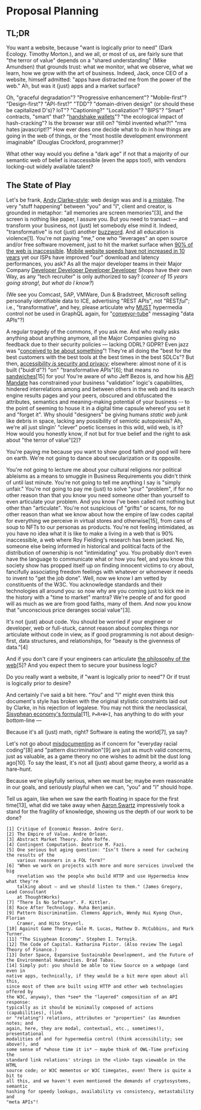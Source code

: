 # Proposal Planning

## TL;DR

You want a website, because "want is logically prior to need" (Dark Ecology. 
Timothy Morton.), and we all, or most of us, are fairly sure that "the terror 
of value" depends on a "shared understanding" (Mike Amundsen) that grounds 
trust: what we monitor, what we observe, what we learn, how we grow with the 
art of business. Indeed, Jack, once CEO of a website, himself admitted: "apps 
have distracted me from the power of the web." Ah, but was it (just) apps and 
a market surface?

Oh, "graceful degradation"? "Progressive enhancement"? "Mobile-first"? 
"Design-first"? "API-first?" "TDD"? "domain-driven design" (or should these be 
capitalized D's)? IoT"? "Captioning?" "Localization"? "BIPS"? 
"Smart" contracts, "smart" that? "[handshake wallets][handshake]"? "the 
ecological impact of hash-cracking"? Is the browser war still on? "timbl 
invented what?!" "rms hates javascript!?" How ever does one decide what to do 
in how things are going in the web of things, or the "most hostile development 
environment imaginable" (Douglas Crockford, programmer)?

What other way would you define a "dark age" if not that a majority of our 
semantic web of belief is inaccessible (even the apps too!), with vendors 
locking-out widely available talent?

## The State of Play

Let's be frank, [Andy Clarke-style][clarke]: web design was and is [a mistake][mistake]. 
The very "stuff happening" between "you" and "I", client and creator, is 
grounded in metaphor: "all memories are screen memories"[3], and the screen is 
nothing like paper, I assure you. But you need to transact — and transform 
your business, not (just) let somebody else mind it. Indeed, "transformative" 
is not (just) another [buzzword][buzz]. And all education is violence[1]. 
You're not paying "me," one who "leverages" an open source and/or free software movement, just to hit the 
market surface when [90% of the web is inaccessible][inaccessible]. [Mobile website 
speeds have not increased in 10 years][needforspeed] yet our ISPs have improved 
"our" download and latency performances, you ask? As all the major developer 
teams in their Major Company [Developer Developer Developer Developer][dev4]
Shops have their own Way, as any "tech recruiter" is only authorized to say? 
(*career of 15 years going strong!, but what do I know?*)

(We see you Comcast, SAP, VMWare, Dun & Bradstreet, Microsoft selling 
personally identifiable data to ICE, advertising "REST APIs", not "REST*ful*"; 
i.e., "transformative", and hey, please articulate why [MUST][rfc2119] 
hypermedia control *not* be used in GraphQL again, for "[conveyor-tube][tube]" 
messaging "data APIs"?) 

A regular tragedy of the commons, if you ask me. And who really asks anything 
about anything anymore, all the Major Companies giving no feedback due to 
their security policies — lacking ODRL? GDPR? Even jazz was "[conceived to be 
about something][jazz]"! They're all doing the "best for the best customers with the best tools at the best times in the best SDLCs"? 
But then, [accessibility *is* security and privacy][privacy]; elsewhere: 
almost none of it is built ("buidl'd"?) "on" "transformative APIs"[6]; that means no 
[sandwiches][swiber][15] for you! You're aware of who Jeff Bezos is, and how his 
[API Mandate][apimandate] has constrained your business "validation" logic's capabilities, hindered 
interrelations among and between others in the web and its search engine 
results pages and your peers, obscured and obfuscated the attributes, 
semantics and meaning-making potential of your business -- to the point of 
seeming to house it in a digital time capsule whereof you set it and "forget 
it". Why should "designers" be giving humans *static web junk* like debris in 
space, lacking any possibility of semiotic autopoiesis? Ah, we're all just 
slingin' "clever" poetic licenses in this wild, wild web, is it? How would you 
honestly know, if not but for true belief and the right to ask about "the 
terror of value"[2]?

You're paying me because you want to show good faith *and* good will here on 
earth. We're not going to dance about secularization or its opposite. 

You're not going to lecture me about your cultural religions nor political ableisms as a means to smuggle in 
Business Requirements you didn't think of until last minute. You're not going 
to tell me anything I say is "simply unfair." You're not going to pay me (just) to solve "your" "problem", 
if for no other reason than that you know you need someone other than 
yourself to even articulate your problem. And you know I've been called 
not nothing but other than "articulate". You're not suspicious of "grifts" 
or scams, for no other reason than what we know about how the empire of law codes 
capital for everything we perceive in virtual stores and otherwise[15], from 
cans of soup to NFTs to our personas as products. You're not feeling 
intimidated, as you have no idea what it is like to make a living in 
a web that is 90% inaccessible, a web where Roy Fielding's research 
has been jacked. No, someone else being informed in historical and 
political facts of the distribution of ownership is not "intimidating" 
you. You probably don't even have the language to communicate what 
or how you feel, and you know this society show has propped itself 
up on finding innocent victims to cry about, fancifully associating 
freedom feelings with whatever or whomever it needs to invent to 
"get the job done". Well, now we know I am vetted by constituents 
of the W3C. You acknowledge standards and their technologies all 
around you: so now why are you coming just to kick me in the history 
with a "time to market" mantra? We're people of and for good will 
as much as we are from good faiths, many of them. And now you know 
that "unconscious price deranges social value"[3].

It's not (just) about code. You should be worried if your engineer 
or developer, web or full-stuck, cannot reason about complex things 
nor articulate without code in view, as if good programming is not 
about design-first, data structures, and relationships, for "beauty 
is the givenness of data."[4]

And if you don't care if your engineers can articulate [the philosophy 
of the web][phil][5]? And you expect them to secure your business logic? 

Do you really want a website, if "want is logically prior to need"? 
Or if trust is logically prior to desire?

And certainly I've said a bit here. "You" and "I" might even think 
this document's style has broken with the original stylistic constraints 
laid out by Clarke, in his rejection of legalese. You may not think 
the neoclassical, [Sisyphean economy's formula][sisyphean][11], `P=R+W+I`, has anything 
to do with your bottom-line — 

Because it's all (just) math, right? Software is eating the world[7], ya say?

Let's not go about [misdocumenting][jazz] as if concern for "everyday racial coding"[8] 
and "pattern discrimination"[9] are just as much valid concerns, just as 
valuable, as a game theory no one wishes to admit bit the dust long ago[10]. To say 
the least, it's not all (just) about game theory, a world as a hare-hunt.

Because we're playfully serious, when we must be; maybe even reasonable in our 
goals, and seriously playful when we can, "you" and "I" should hope.

Tell us again, like when we saw the earth floating in space for the first time[13], 
what did we take away when [Aaron Swartz][swartz] impressively took a stand for the 
fragility of knowledge, showing us the depth of our work to be done?

```
[1] Critique of Economic Reason. Andre Gorz.
[2] The Empire of Value. Andre Orlean.
[3] Abstract Market Theory. John Roffe.
[4] Contingent Computation. Beatrice M. Fazi.
[5] One serious but aging question: "Isn’t there a need for cacheing the results of the  
    various reasoners in a FOL form?" 
[6] "When we work on projects with more and more services involved the big  
    revelation was the people who build HTTP and use Hypermedia know what they're  
    talking about — and we should listen to them." (James Gregory, Lead Consultant  
    at ThoughtWorks)
[7] "There Is No Software". F. Kittler.
[8] Race After Technology. Ruha Benjamin.
[9] Pattern Discrimination. Clemens Apprich, Wendy Hui Kyong Chun, Florian 
    Cramer, and Hito Steyerl.
[10] Against Game Theory. Gale M. Lucas, Mathew D. McCubbins, and Mark Turner.
[11] "The Sisyphean Economy". Stephen I. Ternyik.
[12] The Code of Capital. Katharina Pistor. (Also review The Legal Theory of Finance.)
[13] Outer Space, Expansive Sustainable Development, and the Future of the Environmental Humanities. Brad Tabas.
[14] Simply put: you should be able to View Source on a webpage (and even in 
native apps, technically, if they would be a bit more open about all this, 
since most of them are built using HTTP and other web technologies offered by 
the W3C, anyway), then *see* the "layered" composition of an API response: 
typically as it should be minimally composed of actions (capabilities), (link 
or "relating") relations, attributes or "properties" (as Amundsen notes; and 
again, here, they are modal, contextual, etc., sometimes!), presentational 
modalities of and for hypermedia control (think accessibility; see above!), and 
some sense of *whose time it is* — maybe think of OWL-Time prefixing the 
standard link relations' strings in the <link> tags viewable in the HTML 
source code; or W3C mementos or W3C timegates, even! There is quite a bit to 
all this, and we haven't even mentioned the demands of cryptosystems, semantic 
hashing for speedy lookups, availability vs consistency, metastability and 
"meta APIs"!
```

[clarke]: https://stuffandnonsense.co.uk/projects/contract-killer/#contract
[inaccessible]: https://abilitynet.org.uk/news-blogs/inaccessible-websites-keep-disabled-people-out-work-abilitynet-tells-government-taskforce
[mistake]: http://motherfuckingwebsite.com/
[buzz]: https://roy.gbiv.com/untangled/2008/rest-apis-must-be-hypertext-driven
[apimandate]: https://nordicapis.com/the-bezos-api-mandate-amazons-manifesto-for-externalization/
[phil]: https://www.w3.org/community/philoweb/2014/01/15/syllogism/ 
[handshake]: https://github.com/kyokan/bob-wallet
[needforspeed]: https://www.nngroup.com/articles/the-need-for-speed/
[sisyphean]: https://www.researchgate.net/publication/314687329_The_Sisyphean_Economy
[dev4]: https://www.youtube.com/watch?v=Vhh_GeBPOhs
[privacy]: https://www.boia.org/blog/accessibility-is-privacy-and-security
[swartz]: https://en.wikipedia.org/wiki/United_States_v._Swartz
[rfc2119]: https://tools.ietf.org/html/rfc2119
[tube]: https://www.sciencedirect.com/science/article/abs/pii/S0020025504002385
[jazz]: http://www.organissimo.org/forum/index.php?/topic/32325-tri-axium-writings-excerpt-vol-1-world-music/
[swiber]: https://github.com/kevinswiber/siren
